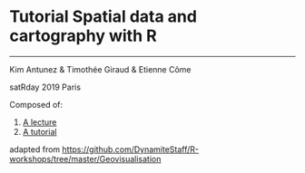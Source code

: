 # Tutorial  Spatial data and cartography with R
----
Kim Antunez & Timothée Giraud & Etienne Côme

satRday 2019 Paris

Composed of: 
1. [A lecture](./lecture)
2. [A tutorial](./exercises)

adapted from https://github.com/DynamiteStaff/R-workshops/tree/master/Geovisualisation